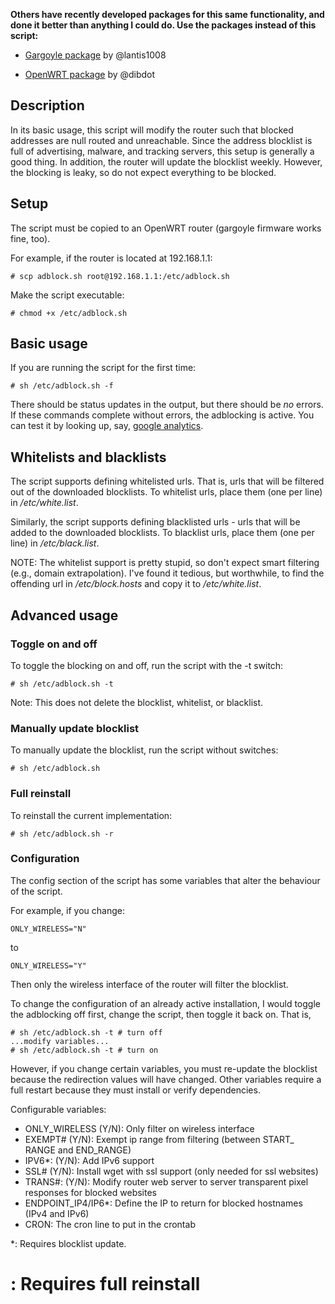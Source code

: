 **Others have recently developed packages for this same functionality, and done it better than anything I could do. Use the packages instead of this script:**

- [Gargoyle package](https://github.com/lantis1008/gargoyle-plugin-adblock) by @lantis1008

- [OpenWRT package](https://github.com/openwrt/packages/tree/master/net/adblock/files) by @dibdot

## Description

In its basic usage, this script will modify the router such that blocked addresses are null routed and unreachable. Since the address blocklist is full of advertising, malware, and tracking servers, this setup is generally a good thing. In addition, the router will update the blocklist weekly. However, the blocking is leaky, so do not expect everything to be blocked.

## Setup

The script must be copied to an OpenWRT router (gargoyle firmware works fine, too).

For example, if the router is located at 192.168.1.1:

    # scp adblock.sh root@192.168.1.1:/etc/adblock.sh

Make the script executable:

    # chmod +x /etc/adblock.sh

## Basic usage

If you are running the script for the first time:

    # sh /etc/adblock.sh -f

There should be status updates in the output, but there should be *no* errors. If these commands complete without errors, the adblocking is active. You can test it by looking up, say, [google analytics](https://www.google-analytics.com).

## Whitelists and blacklists

The script supports defining whitelisted urls. That is, urls that will be filtered out of the downloaded blocklists. To whitelist urls, place them (one per line) in */etc/white.list*.

Similarly, the script supports defining blacklisted urls - urls that will be added to the downloaded blocklists. To blacklist urls, place them (one per line) in */etc/black.list*.

NOTE: The whitelist support is pretty stupid, so don't expect smart filtering (e.g., domain extrapolation). I've found it tedious, but worthwhile, to find the offending url in */etc/block.hosts* and copy it to */etc/white.list*.

## Advanced usage

### Toggle on and off

To toggle the blocking on and off, run the script with the -t switch:

    # sh /etc/adblock.sh -t
    
Note: This does not delete the blocklist, whitelist, or blacklist.

### Manually update blocklist

To manually update the blocklist, run the script without switches:

    # sh /etc/adblock.sh
    
### Full reinstall

To reinstall the current implementation:

    # sh /etc/adblock.sh -r

### Configuration 

The config section of the script has some variables that alter the behaviour of the script.

For example, if you change:

    ONLY_WIRELESS="N"
    
to

    ONLY_WIRELESS="Y"
    
Then only the wireless interface of the router will filter the blocklist.

To change the configuration of an already active installation, I would toggle the adblocking off first, change the script, then toggle it back on. That is,

    # sh /etc/adblock.sh -t # turn off
    ...modify variables...
    # sh /etc/adblock.sh -t # turn on

However, if you change certain variables, you must re-update the blocklist because the redirection values will have changed. Other variables require a full restart because they must install or verify dependencies.

Configurable variables:

* ONLY_WIRELESS (Y/N): Only filter on wireless interface
* EXEMPT# (Y/N): Exempt ip range from filtering (between START_ RANGE and END_RANGE)
* IPV6*: (Y/N): Add IPv6 support
* SSL# (Y/N): Install wget with ssl support (only needed for ssl websites)
* TRANS#: (Y/N): Modify router web server to server transparent pixel responses for blocked websites
* ENDPOINT_IP4/IP6*: Define the IP to return for blocked hostnames (IPv4 and IPv6)
* CRON: The cron line to put in the crontab

*: Requires blocklist update.
 # : Requires full reinstall
